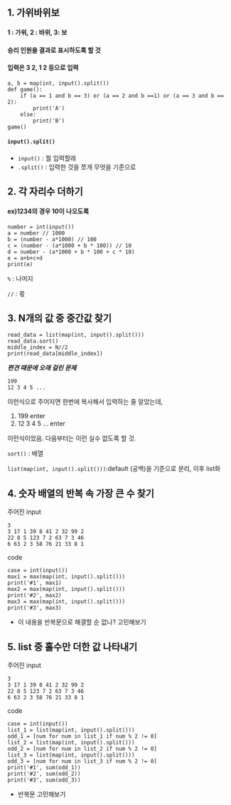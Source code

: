 ## 1. 가위바위보
#### 1 : 가위, 2 : 바위, 3: 보
#### 승리 인원을 결과로 표시하도록 할 것
#### 입력은 3 2, 1 2 등으로 입력
```
a, b = map(int, input().split())
def game():
    if (a == 1 and b == 3) or (a == 2 and b ==1) or (a == 3 and b == 2):
        print('A')
    else:
        print('B')
game()
```
#### `input().split()`
- `input()` : 뭘 입력할래
- `.split()` : 입력한 것을 쪼개 무엇을 기준으로

## 2. 각 자리수 더하기
#### ex)1234의 경우 10이 나오도록
```
number = int(input())
a = number // 1000
b = (number - a*1000) // 100
c = (number - (a*1000 + b * 100)) // 10
d = number - (a*1000 + b * 100 + c * 10)
e = a+b+c+d
print(e)
```
`%` : 나머지

`//` : 몫
## 3. N개의 값 중 중간값 찾기
```N = int(input())
read_data = list(map(int, input().split()))
read_data.sort()
middle_index = N//2
print(read_data[middle_index])
```
***편견 때문에 오래 걸린 문제***
```문제에서 주어진 것은 input
199
12 3 4 5 ...
```

이런식으로 주어지면 한번에 복사해서 입력하는 줄 알았는데,
1. 199 enter
2. 12 3 4 5 ... enter

이런식이었음.
다음부터는 이런 실수 없도록 할 것.

`sort()` : 배열

`list(map(int, input().split()))`:default (공백)을 기준으로 분리, 이후 list화

## 4. 숫자 배열의 반복 속 가장 큰 수 찾기
주어진 input
```
3 
3 17 1 39 8 41 2 32 99 2
22 8 5 123 7 2 63 7 3 46
6 63 2 3 58 76 21 33 8 1
```
code
```
case = int(input())
max1 = max(map(int, input().split()))
print('#1', max1)
max2 = max(map(int, input().split()))
print('#2', max2)
max3 = max(map(int, input().split()))
print('#3', max3)
```

- 이 내용을 반복문으로 해결할 순 없나? 고민해보기

## 5. list 중 홀수만 더한 값 나타내기
주어진 input
```
3
3 17 1 39 8 41 2 32 99 2
22 8 5 123 7 2 63 7 3 46
6 63 2 3 58 76 21 33 8 1   
```
code
```
case = int(input())
list_1 = list(map(int, input().split()))
odd_1 = [num for num in list_1 if num % 2 != 0]
list_2 = list(map(int, input().split()))
odd_2 = [num for num in list_2 if num % 2 != 0]
list_3 = list(map(int, input().split()))
odd_3 = [num for num in list_3 if num % 2 != 0]
print('#1', sum(odd_1))
print('#2', sum(odd_2))
print('#3', sum(odd_3))
```
- 반복문 고민해보기